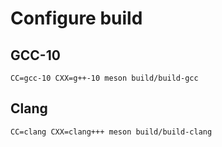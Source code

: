 # Configure build

## GCC-10

```
CC=gcc-10 CXX=g++-10 meson build/build-gcc 
```

## Clang

```
CC=clang CXX=clang+++ meson build/build-clang
```

